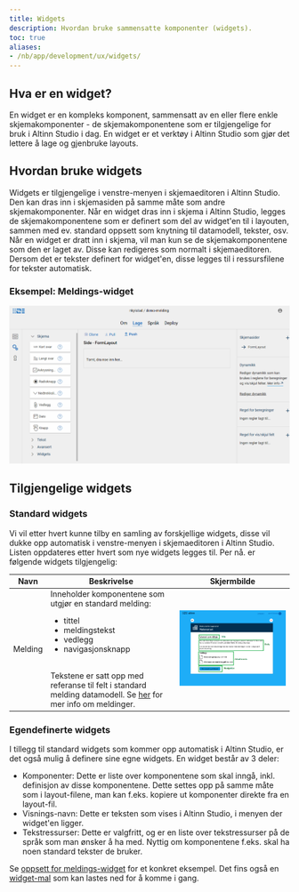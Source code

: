 ```yaml
---
title: Widgets
description: Hvordan bruke sammensatte komponenter (widgets).
toc: true
aliases:
- /nb/app/development/ux/widgets/
---
```


## Hva er en widget?
En widget er en kompleks komponent, sammensatt av en eller flere enkle skjemakomponenter - de skjemakomponentene som er tilgjengelige
for bruk i Altinn Studio i dag. En widget er et verktøy i Altinn Studio som gjør det lettere å lage og gjenbruke layouts. 

## Hvordan bruke widgets
Widgets er tilgjengelige i venstre-menyen i skjemaeditoren i Altinn Studio. Den kan dras inn i skjemasiden på samme måte som andre skjemakomponenter.
Når en widget dras inn i skjema i Altinn Studio, legges de skjemakomponentene som er definert som del av widget'en til i layouten, sammen med ev. 
standard oppsett som knytning til datamodell, tekster, osv. Når en widget er dratt inn i skjema, vil man kun se de skjemakomponentene som den er laget av.
Disse kan redigeres som normalt i skjemaeditoren.
Dersom det er tekster definert for widget'en, disse legges til i ressursfilene for tekster automatisk.

### Eksempel: Meldings-widget

![Meldings-widget legges til i skjema](message-widget.gif "Meldings-widget legges til i skjema")

## Tilgjengelige widgets

### Standard widgets
Vi vil etter hvert kunne tilby en samling av forskjellige widgets, disse vil dukke opp automatisk i venstre-menyen i skjemaeditoren i Altinn Studio.
Listen oppdateres etter hvert som nye widgets legges til. Per nå. er følgende widgets tilgjengelig:

| Navn | Beskrivelse | Skjermbilde | 
| ---- | ----------- | ----------- | 
| Melding | Inneholder komponentene som utgjør en standard melding:<br><ul> <li>tittel<br><li>meldingstekst<br><li>vedlegg<br><li>navigasjonsknapp</ul><br> Tekstene er satt opp med referanse til felt i standard melding datamodell. Se [her](../../../configuration/process/message) for mer info om meldinger. | ![Standard melding](message-app.png) | 

### Egendefinerte widgets
I tillegg til standard widgets som kommer opp automatisk i Altinn Studio, er det også mulig å definere sine egne widgets. En widget består av 3 deler:

- Komponenter: Dette er liste over komponentene som skal inngå, inkl. definisjon av disse komponentene. Dette settes opp på samme måte som i layout-filene, man kan f.eks. kopiere ut komponenter direkte fra en layout-fil.
- Visnings-navn: Dette er teksten som vises i Altinn Studio, i menyen der widget'en ligger.
- Tekstressurser: Dette er valgfritt, og er en liste over tekstressurser på de språk som man ønsker å ha med. Nyttig om komponentene f.eks. skal ha noen standard tekster de bruker.

Se [oppsett for meldings-widget](https://altinncdn.no/altinn-apps/widgets/message.json) for et konkret eksempel. Det fins også en [widget-mal](https://altinncdn.no/altinn-apps/widgets/widget-template.json) som kan lastes ned for å komme i gang.
